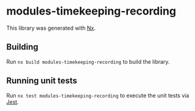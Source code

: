 # modules-timekeeping-recording

This library was generated with [Nx](https://nx.dev).

## Building

Run `nx build modules-timekeeping-recording` to build the library.

## Running unit tests

Run `nx test modules-timekeeping-recording` to execute the unit tests via [Jest](https://jestjs.io).
